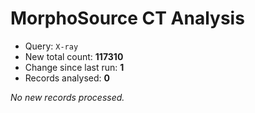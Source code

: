 # MorphoSource CT Analysis

* Query: `X-ray`
* New total count: **117310**
* Change since last run: **1**
* Records analysed: **0**

_No new records processed._